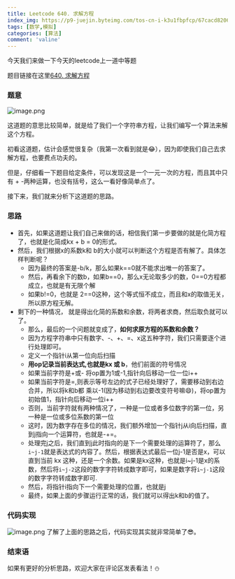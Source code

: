 ```yaml
---
title: Leetcode 640. 求解方程
index_img: https://p9-juejin.byteimg.com/tos-cn-i-k3u1fbpfcp/67cacd8206484c4a83680118c1bef49b~tplv-k3u1fbpfcp-watermark.image
tags: [数学,模拟]
categories: [算法]
comment: 'valine'
---
```


今天我们来做一下今天的leetcode上一道中等题

题目链接在这里[640. 求解方程](https://leetcode.cn/problems/solve-the-equation/)

### 题意

![image.png](https://p6-juejin.byteimg.com/tos-cn-i-k3u1fbpfcp/9d8c063bf164496c9b8734c716326402~tplv-k3u1fbpfcp-watermark.image?)

这道题的意思比较简单，就是给了我们一个字符串方程，让我们编写一个算法来解这个方程。

初看这道题，估计会感觉很复杂（我第一次看到就是😂），因为即使我们自己去求解方程，也要费点功夫的。

但是，仔细看一下题目给定条件，可以发现这是一个一元一次的方程，而且其中只有 + -两种运算，也没有括号，这么一看好像简单点了。

接下来，我们就来分析下这道题的思路。
### 思路

- 首先，如果这道题让我们自己来做的话，相信我们第一步要做的就是化简方程了，也就是化简成kx + b = 0的形式。
- 然后，我们根据x的系数k和 b的大小就可以判断这个方程是否有解了。具体怎样判断呢？
    - 因为最终的答案是-b/k，那么如果k==0就不能求出唯一的答案了。
    - 然后，再看余下的数b，如果b==0，那么x无论取多少的数，0==0方程都成立，也就是有无限个解
    - 如果b!=0，也就是 2==0这种，这个等式恒不成立，而且和x的取值无关，所以原方程无解。
- 剩下的一种情况， 就是得出化简的系数和余数，将两者求商，然后取负就可以了。
    - 那么，最后的一个问题就变成了，**如何求原方程的系数和余数？**
    - 因为方程字符串中只有数字、-、+、=、x这五种字符，我们只需要逐个进行处理即可。
    - 定义一个指针i从第一位向后扫描
    - **用op记录当前表达式,也就是kx 或 b**，他们前面的符号情况
    - 如果当前字符是+或- 将op置为1或-1,指针向后移动一位一位i++
    - 如果当前字符是=,则表示等号左边的式子已经处理好了，需要移动到右边合并，所以将k和b都 乘以-1(因为移动到右边要改变符号嘛😄)，将op置为初始值1，指针向后移动一位i++
    - 否则，当前字符就有两种情况了，一种是一位或者多位数字的第一位，另一种是一位或多位系数的第一位
    - 这时，因为数字存在多位的情况，我们额外增加一个指针j从i向后扫描，直到j指向一个运算符，也就是-+=。
    - 处理完j之后，我们直到j此时指向的是下一个需要处理的运算符了，那么`i~j-1`就是表达式的内容了。然后，根据表达式最后一位j-1是否是x，可以直到当前 kx 这种，还是一个余数。如果是kx这种，也就是i~j-1是x的系数，然后将`i~j-2`这段的数字字符转成数字即可，如果是数字将`i~j-1`这段的数字字符转成数字即可.
    - 然后，将指针i指向下一个需要处理的位置，也就是j
    - 最终，如果上面的步骤运行正常的话，我们就可以得出k和b的值了。


### 代码实现

![image.png](https://p9-juejin.byteimg.com/tos-cn-i-k3u1fbpfcp/16666c6609f54013beaa2ecb4bbf7f19~tplv-k3u1fbpfcp-watermark.image?)
了解了上面的思路之后，代码实现其实就非常简单了😎。

### 结束语

如果有更好的分析思路，欢迎大家在评论区发表看法！⛄
